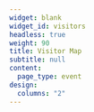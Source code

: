 ```yaml
---
widget: blank
widget_id: visitors
headless: true
weight: 90
title: Visitor Map
subtitle: null
content:
  page_type: event
design:
  columns: "2"
---
```

<script type="text/javascript" id="clstr_globe" src="//clustrmaps.com/globe.js?d=cgnXxI9HEVeFWXB9OHp4vJCVBQJNiN6JcXvp43AQx44&w=50"></script>
